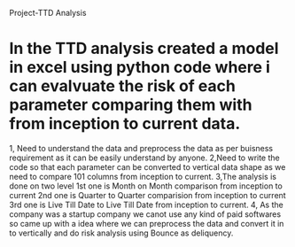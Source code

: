 Project-TTD Analysis
# In the TTD analysis created a model in excel using python code where i can evalvuate the risk of each parameter comparing them with from inception to current data.
1, Need to understand the data and preprocess the data as per buisness requirement as it can be easily understand by anyone.
2,Need to write the code so that each parameter can be converted to vertical data shape as we need to compare 101 columns from inception to current.
3,The analysis is done on two level 
   1st one is Month on Month comparison from inception to current
   2nd one is Quarter to Quarter comparision from inception to current
   3rd one is Live Till Date to Live Till Date from inception to current.
4, As the company was a startup company we canot use any kind of paid softwares so came up with a idea where we can preprocess the data and convert it in to vertically and do risk analysis using Bounce as deliquency.
